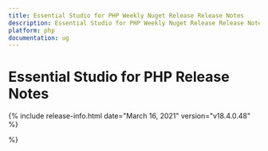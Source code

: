 ```yaml
---
title: Essential Studio for PHP Weekly Nuget Release Release Notes  
description: Essential Studio for PHP Weekly Nuget Release Release Notes  
platform: php
documentation: ug
---
```


# Essential Studio for PHP  Release Notes  

{% include release-info.html date="March 16, 2021"  version="v18.4.0.48" %} 



 %}



